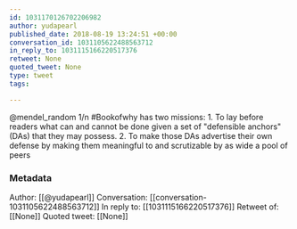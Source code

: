 ```yaml
---
id: 1031170126702206982
author: yudapearl
published_date: 2018-08-19 13:24:51 +00:00
conversation_id: 1031105622488563712
in_reply_to: 1031115166220517376
retweet: None
quoted_tweet: None
type: tweet
tags:

---
```


@mendel_random 1/n #Bookofwhy has two missions: 1. To lay before readers what can and cannot be done given a set of "defensible anchors" (DAs) that they may possess. 2. To make those DAs advertise their own defense by making them meaningful to and scrutizable by as wide a pool of peers

### Metadata

Author: [[@yudapearl]]
Conversation: [[conversation-1031105622488563712]]
In reply to: [[1031115166220517376]]
Retweet of: [[None]]
Quoted tweet: [[None]]
